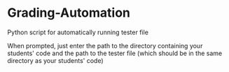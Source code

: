 # Grading-Automation
Python script for automatically running tester file

When prompted, just enter the path to the directory containing your students' code and 
the path to the tester file (which should be in the same directory as your students' code)
